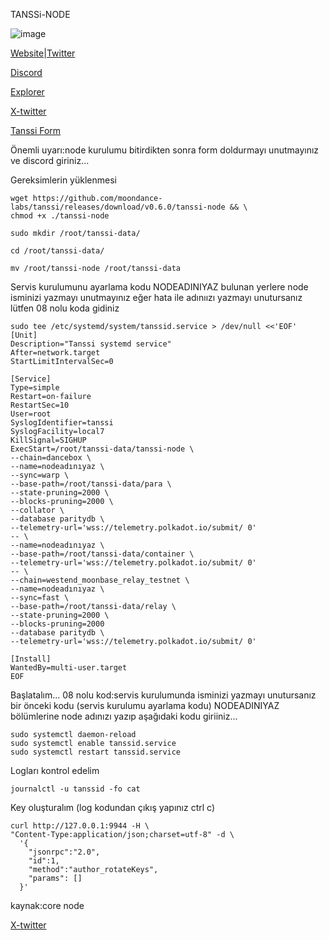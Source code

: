 TANSSi-NODE

        

![image](https://github.com/muratyazar501/TANSS--NODE/assets/136369047/13951c36-baea-4208-a549-a23bb6e1a546)


 
           


[Website](https://www.tanssi.network/)|[Twitter](https://twitter.com/TanssiNetwork)

[Discord](https://discord.gg/WMxTM2fQkr)

[Explorer](https://polkadot.js.org/apps/?rpc=wss://fraa-dancebox-rpc.a.dancebox.tanssi.network#/extrinsics)
     
[X-twitter](https://twitter.com/TanssiNetwork)

[Tanssi Form](https://www.tanssi.network/block-producer-form)


Önemli uyarı:node kurulumu bitirdikten sonra form doldurmayı unutmayınız ve discord giriniz...



Gereksimlerin yüklenmesi

```shell
wget https://github.com/moondance-labs/tanssi/releases/download/v0.6.0/tanssi-node && \
chmod +x ./tanssi-node

sudo mkdir /root/tanssi-data/

cd /root/tanssi-data/

mv /root/tanssi-node /root/tanssi-data

```

Servis kurulumunu ayarlama kodu NODEADINIYAZ bulunan yerlere node isminizi yazmayı unutmayınız eğer hata ile adınıızı yazmayı unutursanız lütfen 08 nolu koda gidiniz

```shell
sudo tee /etc/systemd/system/tanssid.service > /dev/null <<'EOF'
[Unit]
Description="Tanssi systemd service"
After=network.target
StartLimitIntervalSec=0

[Service]
Type=simple
Restart=on-failure
RestartSec=10
User=root
SyslogIdentifier=tanssi
SyslogFacility=local7
KillSignal=SIGHUP
ExecStart=/root/tanssi-data/tanssi-node \
--chain=dancebox \
--name=nodeadınıyaz \
--sync=warp \
--base-path=/root/tanssi-data/para \
--state-pruning=2000 \
--blocks-pruning=2000 \
--collator \
--database paritydb \
--telemetry-url='wss://telemetry.polkadot.io/submit/ 0' 
-- \
--name=nodeadınıyaz \
--base-path=/root/tanssi-data/container \
--telemetry-url='wss://telemetry.polkadot.io/submit/ 0' 
-- \
--chain=westend_moonbase_relay_testnet \
--name=nodeadınıyaz \
--sync=fast \
--base-path=/root/tanssi-data/relay \
--state-pruning=2000 \
--blocks-pruning=2000 
--database paritydb \
--telemetry-url='wss://telemetry.polkadot.io/submit/ 0' 

[Install]
WantedBy=multi-user.target
EOF
```

Başlatalım...
08 nolu kod:servis kurulumunda isminizi yazmayı unutursanız bir önceki kodu (servis kurulumu ayarlama kodu) NODEADINIYAZ bölümlerine node adınızı yazıp aşağıdaki kodu giriiniz...

 
```shell
sudo systemctl daemon-reload
sudo systemctl enable tanssid.service
sudo systemctl restart tanssid.service
```


Logları kontrol edelim 

```shell
journalctl -u tanssid -fo cat
```

Key oluşturalım (log kodundan çıkış yapınız ctrl c)


```shell
curl http://127.0.0.1:9944 -H \
"Content-Type:application/json;charset=utf-8" -d \
  '{
    "jsonrpc":"2.0",
    "id":1,
    "method":"author_rotateKeys",
    "params": []
  }'
```

kaynak:core node

[X-twitter](https://twitter.com/BerraVolkan)

